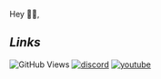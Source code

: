 Hey 👋🏻,

## *Links*
![GitHub Views](https://komarev.com/ghpvc/?username=benny70&color=1b1f23)
[![discord](https://img.shields.io/badge/BennyLeaks-Join!-7289db.svg?logo=discord&logoWidth=20)](https://discord.gg/R3fHCrYf5C)
[![youtube](https://img.shields.io/badge/YouTube-Subcribe-D0312D.svg?logo=youtube&logoWidth=20)](https://www.youtube.com/channel/UCYui7Fv5PyMohyeznTaITMQ)
